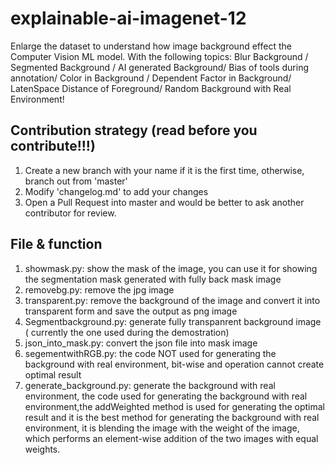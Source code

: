 # explainable-ai-imagenet-12
Enlarge the dataset to understand how image background effect the Computer Vision ML model. With the following topics: Blur Background / Segmented Background / AI generated Background/ Bias of tools during annotation/ Color in Background / Dependent Factor in Background/ LatenSpace Distance of Foreground/ Random Background with Real Environment!

## Contribution strategy (read before you contribute!!!)
1. Create a new branch with your name if it is the first time, otherwise, branch out from 'master'
2. Modify 'changelog.md' to add your changes
3. Open a Pull Request into master and would be better to ask another contributor for review. 


## File & function

1. showmask.py: show the mask of the image, you can use it for showing the segmentation mask generated with fully back mask image
2. removebg.py: remove the jpg image
3. transparent.py: remove the background of the image and convert it into transparent form and save the output as png image
4. Segmentbackground.py: generate fully transpanrent background image ( currently the one used during the demostration)
5. json_into_mask.py: convert the json file into mask image
6. segementwithRGB.py: the code NOT used for generating the background with real environment, bit-wise and operation cannot create optimal result
7. generate_background.py: generate the background with real environment, the code used for generating the background with real environment,the addWeighted method is used for generating the optimal result and it is the best method for generating the background with real environment, it is blending the image with the weight of the image, which performs an element-wise addition of the two images with equal weights.